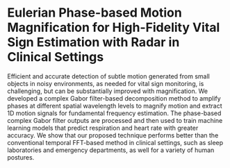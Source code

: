 # Eulerian Phase-based Motion Magnification for High-Fidelity Vital Sign Estimation with Radar in Clinical Settings

Efficient and accurate detection of subtle motion generated from small objects in noisy environments, as needed for vital sign monitoring, is challenging, but can be substantially improved with magnification. We developed a complex Gabor filter-based decomposition method to amplify phases at different spatial wavelength levels to magnify motion and extract 1D motion signals for fundamental frequency estimation. The phase-based complex Gabor filter outputs are processed and then used to train machine learning models that predict respiration and heart rate with greater accuracy. We show that our proposed technique performs better than the conventional temporal FFT-based method in clinical settings, such as sleep laboratories and emergency departments, as well for a variety of human postures.
